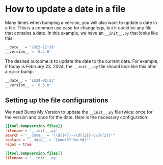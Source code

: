 # How to update a date in a file

Many times when bumping a version, you will also want to update a date in a file. This is a common use case for changelogs, but it could be any file that contains a date. In this example, we have an `__init__.py` that looks like this:

```python title="my_package/__init__.py"
__date__ = '2022-12-19'
__version__ = '0.4.0'
```

The desired outcome is to update the date to the current date. For example, if today is February 23, 2024, the `__init__.py` file should look like this after a `minor` bump:

```python title="my_package/__init__.py"
__date__ = '2024-02-23'
__version__ = '0.5.0'
```

## Setting up the file configurations

We need Bump My Version to update the `__init__.py` file twice: once for the version and once for the date. Here is the necessary configuration:

```toml title=".bumpversion.toml or other config file"
[[tool.bumpversion.files]]
filename = '__init__.py'
search = "__date__ = '\\d{{4}}-\\d{{2}}-\\d{{2}}'"
replace = "__date__ = '{now:%Y-%m-%d}'"
regex = true

[[tool.bumpversion.files]]
filename = '__init__.py'
```

